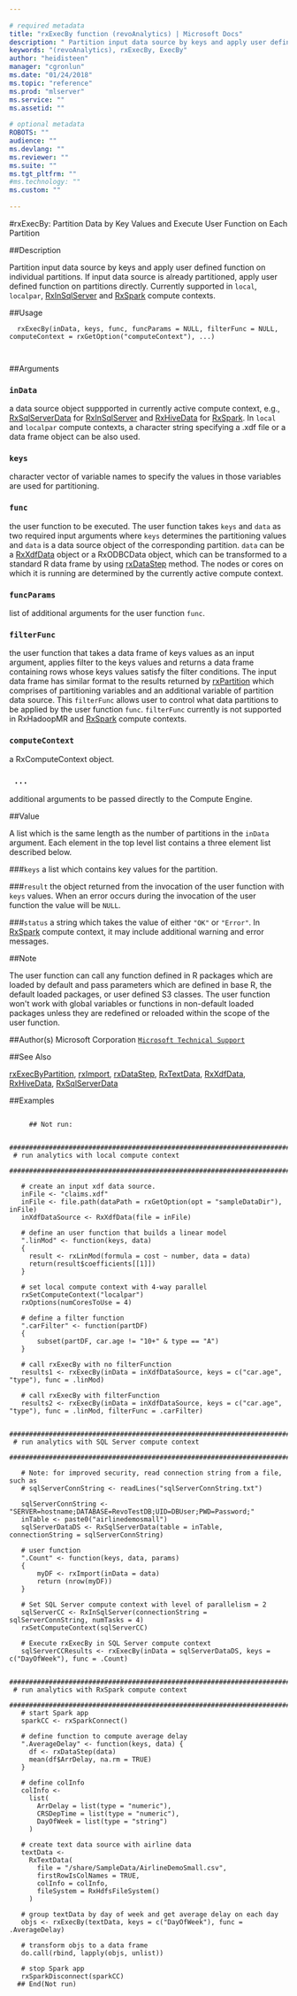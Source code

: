 ```yaml
--- 
 
# required metadata 
title: "rxExecBy function (revoAnalytics) | Microsoft Docs" 
description: " Partition input data source by keys and apply user defined function on individual partitions. If input data source is already partitioned, apply user defined function on partitions directly. Currently supported in local, localpar, [RxInSqlServer](RxInSqlServer.md) and [RxSpark](RxSpark.md) compute contexts. " 
keywords: "(revoAnalytics), rxExecBy, ExecBy" 
author: "heidisteen" 
manager: "cgronlun" 
ms.date: "01/24/2018" 
ms.topic: "reference" 
ms.prod: "mlserver" 
ms.service: "" 
ms.assetid: "" 
 
# optional metadata 
ROBOTS: "" 
audience: "" 
ms.devlang: "" 
ms.reviewer: "" 
ms.suite: "" 
ms.tgt_pltfrm: "" 
#ms.technology: "" 
ms.custom: "" 
 
--- 
```

 
 
 
 #rxExecBy: Partition Data by Key Values and Execute User Function on Each Partition 
 
 ##Description
 
Partition input data source by keys and apply user defined function on individual partitions.
If input data source is already partitioned, apply user defined function on partitions directly.
Currently supported in `local`, `localpar`, [RxInSqlServer](RxInSqlServer.md) and
[RxSpark](RxSpark.md) compute contexts.
 
 
 
 ##Usage

```   
  rxExecBy(inData, keys, func, funcParams = NULL, filterFunc = NULL, computeContext = rxGetOption("computeContext"), ...)
  
 
```
 
 
 ##Arguments

   
    
 ### `inData`
 a data source object suppported in currently active compute context, e.g., [RxSqlServerData](RxSqlServerData.md) for [RxInSqlServer](RxInSqlServer.md) and [RxHiveData](RxSparkData.md) for [RxSpark](RxSpark.md). In `local` and `localpar` compute contexts, a character string specifying a .xdf file or a data frame object can be also used. 
  
  
    
 ### `keys`
 character vector of variable names to specify the values in those variables are used for partitioning. 
  
  
    
 ### `func`
 the user function to be executed. The user function takes `keys` and `data` as two required input arguments where `keys` determines the partitioning values and `data` is a data source object of the corresponding partition. `data` can be a [RxXdfData](RxXdfData.md) object or a RxODBCData object, which can be transformed to a standard R data frame by using [rxDataStep](rxDataStep.md) method. The nodes or cores on which it is running are determined by the currently active compute context. 
  
  
    
 ### `funcParams`
 list of additional arguments for the user function `func`. 
  
  
    
 ### `filterFunc`
 the user function that takes a data frame of keys values as an input argument, applies filter to the keys values and returns a data frame containing rows whose keys values satisfy the filter conditions. The input data frame has similar format to the results returned by [rxPartition](rxPartition.md) which comprises of partitioning variables and an additional variable of partition data source. This `filterFunc` allows user to control what data partitions to be applied by the user function `func`. `filterFunc` currently is not supported in RxHadoopMR and [RxSpark](RxSpark.md) compute contexts. 
  
  
    
 ### `computeContext`
 a RxComputeContext object. 
  
  
    
 ### ` ...`
 additional arguments to be passed directly to the Compute Engine. 
  
 
 
 
 ##Value
 
A list which is the same length as the number of partitions in the `inData` argument. Each
element in the top level list contains a three element list described below.

###`keys`
a list which contains key values for the partition.


###`result`
the object returned from the invocation of the user function with `keys` values. When an error occurs during the invocation of the user function the value will be `NULL`.


###`status`
a string which takes the value of either `"OK"` or `"Error"`. In [RxSpark](RxSpark.md) compute context, it may include additional warning and error messages.

 
 
 ##Note
 
The user function can call any function defined in R packages which are
loaded by default and pass parameters which are defined in base R, the default loaded packages, or
user defined S3 classes. The user function won't work with global variables or functions in
non-default loaded packages unless they are redefined or reloaded within the scope of the user function.
 
 
 
 ##Author(s)
 Microsoft Corporation [`Microsoft Technical Support`](https://go.microsoft.com/fwlink/?LinkID=698556&clcid=0x409)
 
 
 
 ##See Also
 
[rxExecByPartition](rxExecByPartition.md),
[rxImport](rxImport.md),
[rxDataStep](rxDataStep.md),
[RxTextData](RxTextData.md),
[RxXdfData](RxXdfData.md),
[RxHiveData](RxSparkData.md),
[RxSqlServerData](RxSqlServerData.md)
   
 ##Examples

 ```
   
      ## Not run:
 
  ##############################################################################
  # run analytics with local compute context
  ##############################################################################

    # create an input xdf data source.
    inFile <- "claims.xdf"
    inFile <- file.path(dataPath = rxGetOption(opt = "sampleDataDir"), inFile)
    inXdfDataSource <- RxXdfData(file = inFile)

    # define an user function that builds a linear model
    ".linMod" <- function(keys, data)
    {
      result <- rxLinMod(formula = cost ~ number, data = data)
      return(result$coefficients[[1]])
    }

    # set local compute context with 4-way parallel
    rxSetComputeContext("localpar")
    rxOptions(numCoresToUse = 4)

    # define a filter function
    ".carFilter" <- function(partDF)
    {
        subset(partDF, car.age != "10+" & type == "A")
    }

    # call rxExecBy with no filterFunction
    results1 <- rxExecBy(inData = inXdfDataSource, keys = c("car.age", "type"), func = .linMod)

    # call rxExecBy with filterFunction
    results2 <- rxExecBy(inData = inXdfDataSource, keys = c("car.age", "type"), func = .linMod, filterFunc = .carFilter)

  ##############################################################################
  # run analytics with SQL Server compute context
  ##############################################################################

    # Note: for improved security, read connection string from a file, such as
    # sqlServerConnString <- readLines("sqlServerConnString.txt")

    sqlServerConnString <- "SERVER=hostname;DATABASE=RevoTestDB;UID=DBUser;PWD=Password;"
    inTable <- paste0("airlinedemosmall")
    sqlServerDataDS <- RxSqlServerData(table = inTable, connectionString = sqlServerConnString)

    # user function
    ".Count" <- function(keys, data, params)
    {
        myDF <- rxImport(inData = data)
        return (nrow(myDF))
    }

    # Set SQL Server compute context with level of parallelism = 2
    sqlServerCC <- RxInSqlServer(connectionString = sqlServerConnString, numTasks = 4)
    rxSetComputeContext(sqlServerCC)

    # Execute rxExecBy in SQL Server compute context
    sqlServerCCResults <- rxExecBy(inData = sqlServerDataDS, keys = c("DayOfWeek"), func = .Count)

  ##############################################################################
  # run analytics with RxSpark compute context
  ##############################################################################
    # start Spark app
    sparkCC <- rxSparkConnect()

    # define function to compute average delay
    ".AverageDelay" <- function(keys, data) {
      df <- rxDataStep(data)
      mean(df$ArrDelay, na.rm = TRUE)
    }

    # define colInfo
    colInfo <-
      list(
        ArrDelay = list(type = "numeric"),
        CRSDepTime = list(type = "numeric"),
        DayOfWeek = list(type = "string")
      )

    # create text data source with airline data
    textData <-
      RxTextData(
        file = "/share/SampleData/AirlineDemoSmall.csv",
        firstRowIsColNames = TRUE,
        colInfo = colInfo,
        fileSystem = RxHdfsFileSystem()
      )

    # group textData by day of week and get average delay on each day
    objs <- rxExecBy(textData, keys = c("DayOfWeek"), func = .AverageDelay)

    # transform objs to a data frame
    do.call(rbind, lapply(objs, unlist))

    # stop Spark app
    rxSparkDisconnect(sparkCC)
   ## End(Not run) 
  
 
```
 
